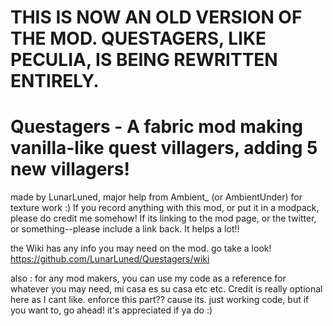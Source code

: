 # THIS IS NOW AN OLD VERSION OF THE MOD. QUESTAGERS, LIKE PECULIA, IS BEING REWRITTEN ENTIRELY.

# Questagers - A fabric mod making vanilla-like quest villagers, adding 5 new villagers!

made by LunarLuned, major help from Ambient_ (or AmbientUnder) for texture work :)
If you record anything with this mod, or put it in a modpack, please do credit me somehow! If its linking to the mod page, or the twitter, or something--please include a link back. It helps a lot!!

the Wiki has any info you may need on the mod. go take a look!
https://github.com/LunarLuned/Questagers/wiki

also : for any mod makers, you can use my code as a reference for whatever you may need, mi casa es su casa etc etc. Credit is really optional here as I cant like. enforce this part?? cause its. just working code, but if you want to, go ahead! it's appreciated if ya do :)
